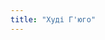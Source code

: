 ```yaml
---
title: "Худі Г'юго"
---
```


<YouTube id='PL1gv5yv3DoZOHLjisuD1JcUPTkFy_IGGO' playlist />

<PatternDocs pattern='hugo' />
